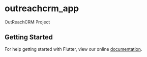# outreachcrm_app

OutReachCRM Project

## Getting Started

For help getting started with Flutter, view our online
[documentation](https://flutter.io/).
